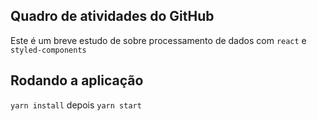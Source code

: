## Quadro de atividades do GitHub

Este é um breve estudo de sobre processamento de dados com `react` e `styled-components`

## Rodando a aplicação

`yarn install` depois `yarn start`